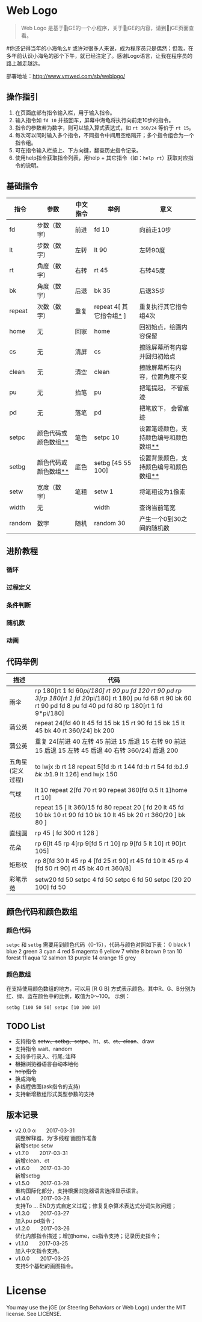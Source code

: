 # Web Logo
> Web Logo 是基于:dragon:jGE的一个小程序，关于:dragon:jGE的内容，请到:dragon:jGE页面查看。  
    
#你还记得当年的小海龟么# 或许对很多人来说，成为程序员只是偶然；但我，在多年前认识小海龟的那个下午，就已经注定了。感谢Logo语言，让我在程序员的路上越走越远。

部署地址：<http://www.vmwed.com/sb/weblogo/>  

## 操作指引
1. 在页面底部有指令输入栏，用于输入指令。
1. 输入指令如 `fd 10` 并按回车，屏幕中海龟将执行向前走10步的指令。
1. 指令的参数若为数字，则可以输入算式表达式，如 `rt 360/24` 等价于 `rt 15`。
1. 每次可以同时输入多个指令，不同指令中间用空格隔开；多个指令组合为一个指令组。
1. 可在指令输入栏按上、下方向键，翻查历史指令记录。
1. 使用help指令获取指令列表，用help + 其它指令（如：`help rt`）获取对应指令的说明。

## 基础指令
指令 | 参数 | 中文指令 | 举例 | 意义
----|------|----------|----------|----------
fd  | 步数（数字） | 前进 | fd 10 | 向前走10步
lt  | 步数（数字） | 左转 | lt 90 | 左转90度
rt  | 角度（数字） | 右转 | rt 45 | 右转45度
bk  | 角度（数字） | 后退 | bk 35 | 后退35步
repeat | 次数（数字） | 重复 | repeat 4[ 其它指令组[*] ] | 重复执行其它指令组4次
home| 无 | 回家 | home | 回初始点，绘画内容保留
cs | 无 | 清屏 | cs | 擦除屏幕所有内容并回归初始点
clean | 无 | 清空 | clean | 擦除屏幕所有内容，位置角度不变
pu | 无 | 抬笔 | pu | 把笔提起， 不留痕迹
pd | 无 | 落笔 | pd | 把笔放下， 会留痕迹
setpc | 颜色代码或颜色数组[**] | 笔色 | setpc 10 | 设置笔迹颜色，支持颜色编号和颜色数组[**]
setbg | 颜色代码或颜色数组[**] | 底色 | setbg [45 55 100] | 设置背景颜色，支持颜色编号和颜色数组[**]
setw | 宽度（数字） | 笔粗 | setw 1 | 将笔粗设为1像素
width | 无 | | width | 查询当前笔宽
random | 数字 | 随机 | random 30 | 产生一个0到30之间的随机数

  
[*]: # "多个指令组合一起，中间用空格隔开。如：fd 100 rt 90"
[**]: #颜色代码和颜色数组 "详情参考 颜色代码 一节。"

## 进阶教程  
### 循环
### 过程定义
### 条件判断
### 随机数
### 动画

## 代码举例
描述 | 代码
--|--
雨伞 | rp 180[rt 1 fd 60*pi/180] rt 90 pu fd 120 rt 90 pd rp 3[rp 180[rt 1 fd 20*pi/180] rt 180] pu fd 68 rt 90 bk 60 rt 90 pd fd 8 pu fd 40 pd fd 80 rp 180[rt 1 fd 9*pi/180] 
蒲公英 | repeat 24[fd 40 lt 45 fd 15 bk 15 rt 90 fd 15 bk 15  lt 45 bk 40 rt 360/24] bk 200
蒲公英 | 重复 24[前进 40 左转 45 前进 15 后退 15 右转 90 前进 15 后退 15  左转 45 后退 40 右转 360/24] 后退 200
五角星(定义过程) | to lwjx :b rt 18 repeat 5[fd :b rt 144 fd :b rt 54 fd :b*1.9 bk :b*1.9 lt 126] end lwjx 150
气球 | lt 10 repeat 2[fd 70 rt 90 repeat 360[fd 0.5 lt 1]home rt 10] 
花纹 | repeat 15 [ lt 360/15 fd 80 repeat 20 [ fd 20 lt 45 fd 10 bk 10 rt 90 fd 10 bk 10 lt 45 bk 20 rt 360/20 ] bk 80 ]
直线圆 | rp 45 [ fd 300 rt 128 ]
花朵 | rp 6[lt 45 rp 4[rp 9[fd 5 rt 10] rp 9[fd 5 lt 10] rt 90]rt 105]
矩形纹 | rp 8[fd 30 lt 45 rp 4 [fd 25 rt 90] rt 45 fd 10 lt 45 rp 4 [fd 50 rt 90] rt 45 bk 40 rt 360/8]
彩笔示范 | setw20 fd 50 setpc 4 fd 50 setpc 6 fd 50 setpc [20 20 100] fd 50


## 颜色代码和颜色数组
### 颜色代码
`setpc` 和 `setbg` 需要用到颜色代码（0-15），代码与颜色对照如下表：
	 0  black	 1  blue	 2  green	 3  cyan
	 4  red		 5  magenta	 6  yellow	 7 white
	 8  brown	 9  tan		10  forest	11  aqua
	12  salmon	13  purple	14  orange	15  grey
### 颜色数组
在支持使用颜色数组的地方，可以用 [R G B] 方式表示颜色。其中R、G、B分别为红、绿、蓝在颜色中的比例，取值为0～100。
示例：
```
setbg [100 50 50] setpc [10 100 10]
```


## TODO List
* 支持指令 ~~setw、setbg、setpc~~、ht、st、~~ct、clean~~、draw
* 支持指令 wait、random
* 支持多行录入、行尾`;`注释
* ~~根据浏览器语言自动本地化~~
* ~~help指令~~
* 换成海龟
* 多线程做图(ask指令的支持)
* 支持新增数组形式类型参数的支持


## 版本记录
* v2.0.0 α　　2017-03-31  
    调整解释器，为‘多线程’画图作准备  
    新增setpc setw
* v1.7.0　　2017-03-31  
    新增clean、ct
* v1.6.0　　2017-03-30  
    新增setbg
* v1.5.0　　2017-03-28  
    重构国际化部分，支持根据浏览器语言选择显示语言。
* v1.4.0　　2017-03-28  
    支持To ... END方式自定义过程；修复复杂算术表达式分词失败问题；
* v1.3.0　　2017-03-27  
    加入pu pd指令；
* v1.2.0　　2017-03-26  
    优化内部指令描述；增加home，cs指令支持；记录历史指令；
* v1.1.0　　2017-03-25  
    加入中文指令支持。
* v1.0.0　　2017-03-25  
    支持5个基础的画图指令。

# License
You may use the jGE (or Steering Behaviors or Web Logo) under the MIT license. See LICENSE.
